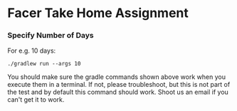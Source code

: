 # Facer Take Home Assignment

### Specify Number of Days

For e.g. 10 days:

```
./gradlew run --args 10
```

You should make sure the gradle commands shown above work when you execute them in a terminal. If not, please troubleshoot, but this
is not part of the test and by default this command should work. Shoot us an email if you can't get it to work.

